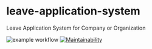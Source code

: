 # leave-application-system
Leave Application System for Company or Organization

![example workflow](https://github.com/ncutixavier/leave-application-system/actions/workflows/node.js.yml/badge.svg)
[![Maintainability](https://api.codeclimate.com/v1/badges/83fe6e2330de32d565f8/maintainability)](https://codeclimate.com/github/ncutixavier/leave-application-system/maintainability)
